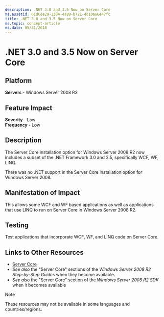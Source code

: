 ```yaml
---
description: .NET 3.0 and 3.5 Now on Server Core
ms.assetid: 61d6ee20-1304-4a89-b721-4d10a66e47fc
title: .NET 3.0 and 3.5 Now on Server Core
ms.topic: concept-article
ms.date: 05/31/2018
---
```


# .NET 3.0 and 3.5 Now on Server Core

## Platform

**Servers** - Windows Server 2008 R2  



## Feature Impact

 **Severity** - Low  
**Frequency** - Low  





## Description

The Server Core installation option for Windows Server 2008 R2 now includes a subset of the .NET Framework 3.0 and 3.5, specifically WCF, WF, LINQ.

There was no .NET support in the Server Core installation option for Windows Server 2008.

## Manifestation of Impact

This allows some WCF and WF based applications as well as applications that use LINQ to run on Server Core in Windows Server 2008 R2.

## Testing

Test applications that incorporate WCF, WF, and LINQ code on Server Core.

## Links to Other Resources

-   [Server Core](/previous-versions/windows/desktop/legacy/ms723891(v=vs.85))
-   *See also* the "Server Core" sections of the *Windows Server 2008 R2 Step-by-Step Guides* when they become available.
-   *See also* the "Server Core" section of the *Windows Server 2008 R2 SDK* when it becomes available

> [!Note]  
> These resources may not be available in some languages and countries/regions.

 

 

 
